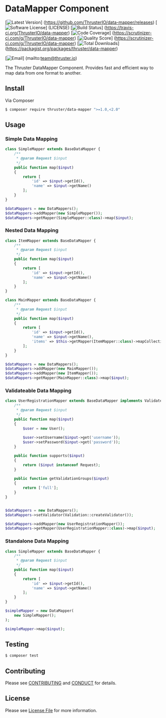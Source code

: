 # DataMapper Component

[![Latest Version](https://img.shields.io/github/release/ThrusterIO/data-mapper.svg?style=flat-square)]
(https://github.com/ThrusterIO/data-mapper/releases)
[![Software License](https://img.shields.io/badge/license-MIT-brightgreen.svg?style=flat-square)]
(LICENSE)
[![Build Status](https://img.shields.io/travis/ThrusterIO/data-mapper/php5.svg?style=flat-square)]
(https://travis-ci.org/ThrusterIO/data-mapper)
[![Code Coverage](https://img.shields.io/scrutinizer/coverage/g/ThrusterIO/data-mapper/php5.svg?style=flat-square)]
(https://scrutinizer-ci.com/g/ThrusterIO/data-mapper)
[![Quality Score](https://img.shields.io/scrutinizer/g/ThrusterIO/data-mapper/php5.svg?style=flat-square)]
(https://scrutinizer-ci.com/g/ThrusterIO/data-mapper)
[![Total Downloads](https://img.shields.io/packagist/dt/thruster/data-mapper.svg?style=flat-square)]
(https://packagist.org/packages/thruster/data-mapper)

[![Email](https://img.shields.io/badge/email-team@thruster.io-blue.svg?style=flat-square)]
(mailto:team@thruster.io)

The Thruster DataMapper Component. Provides fast and efficient way to map data from one format to another.


## Install

Via Composer

``` bash
$ composer require thruster/data-mapper ">=1.0,<2.0"
```


## Usage

### Simple Data Mapping

```php
class SimpleMapper extends BaseDataMapper {
    /**
     * @param Request $input
     */
    public function map($input)
    {
        return [
            'id' => $input->getId(),
            'name' => $input->getName()
        ];
    }
}

$dataMappers = new DataMappers();
$dataMappers->addMapper(new SimpleMapper());
$dataMappers->getMapper(SimpleMapper::class)->map($input);
```

### Nested Data Mapping

```php
class ItemMapper extends BaseDataMapper {
    /**
     * @param Request $input
     */
    public function map($input)
    {
        return [
            'id' => $input->getId(),
            'name' => $input->getName()
        ];
    }
}

class MainMapper extends BaseDataMapper {
    /**
     * @param Request $input
     */
    public function map($input)
    {
        return [
            'id' => $input->getId(),
            'name' => $input->getName(),
            'items' => $this->getMapper(ItemMapper::class)->mapCollection($input->getItems())
        ];
    }
}

$dataMappers = new DataMappers();
$dataMappers->addMapper(new MainMapper());
$dataMappers->addMapper(new ItemMapper());
$dataMappers->getMapper(MainMapper::class)->map($input);
```

### Validateable Data Mapping

```php
class UserRegistrationMapper extends BaseDataMapper implements ValidateableDataMapperInterface {
    /**
     * @param Request $input
     */
    public function map($input)
    {
        $user = new User();
        
        $user->setUsername($input->get('username'));
        $user->setPassword($input->get('password'));
    }

    public function supports($input)
    {
        return ($input instanceof Request);
    }
    
    public function getValidationGroups($input)
    {
        return ['full'];
    }
}


$dataMappers = new DataMappers();
$dataMappers->setValidator(Validation::createValidator());

$dataMappers->addMapper(new UserRegistrationMapper());
$dataMappers->getMapper(UserRegistrationMapper::class)->map($input);
```

### Standalone Data Mapping
```php
class SimpleMapper extends BaseDataMapper {
    /**
     * @param Request $input
     */
    public function map($input)
    {
        return [
            'id' => $input->getId(),
            'name' => $input->getName()
        ];
    }
}

$simpleMapper = new DataMapper(
    new SimpleMapper();
);

$simpleMapper->map($input);
```

## Testing

``` bash
$ composer test
```


## Contributing

Please see [CONTRIBUTING](CONTRIBUTING.md) and [CONDUCT](CONDUCT.md) for details.


## License

Please see [License File](LICENSE) for more information.
